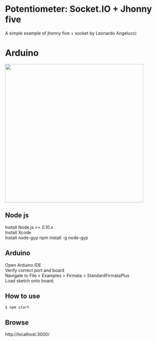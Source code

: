 
# Potentiometer: Socket.IO + Jhonny five
A simple example of jhonny five + socket by Leonardo Angelucci

# Arduino 
<img src="http://johnny-five.io/img/breadboard/potentiometer.png" width="450">


## Node js
Install Node.js >= 0.10.x <br />
Install Xcode<br />
Install node-gyp npm install -g node-gyp<br />

## Arduino
Open Arduino IDE<br />
Verify correct port and board<br />
Navigate to File > Examples > Firmata > StandardFirmataPlus<br />
Load sketch onto board.<br />


## How to use
```
$ npm start
```
## Browse
http://localhost:3000/

